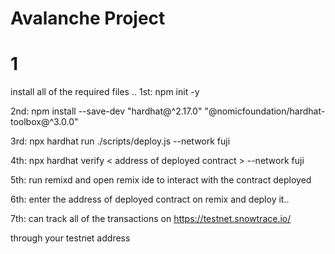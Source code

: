 # Avalanche Project 

# 1

install all of the required files .. 
1st:  npm init -y  

2nd:   npm install --save-dev "hardhat@^2.17.0" "@nomicfoundation/hardhat-toolbox@^3.0.0"

3rd: npx hardhat run ./scripts/deploy.js --network fuji 

4th: npx hardhat verify < address of deployed contract > --network fuji

5th: run remixd and open remix ide to interact with the contract deployed 

6th: enter the address of deployed contract on remix and deploy it.. 

7th: can track all of the transactions on https://testnet.snowtrace.io/

through your testnet address 
